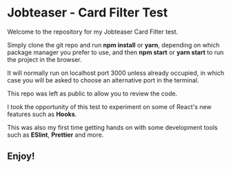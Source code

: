 # Jobteaser - Card Filter Test

Welcome to the repository for my Jobteaser Card Filter test.

Simply clone the git repo and run **npm install** or **yarn**, depending on which package manager you prefer to use, and then **npm start** or **yarn start** to run the project in the browser.

It will normally run on localhost port 3000 unless already occupied, in which case you will be asked to choose an alternative port in the terminal.

This repo was left as public to allow you to review the code.

I took the opportunity of this test to experiment on some of React's new features such as **Hooks**.

This was also my first time getting hands on with some development tools such as **ESlint**, **Prettier** and more.

## Enjoy!
